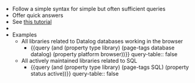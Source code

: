 - Follow a simple syntax for simple but often sufficient queries
- Offer quick answers
- See [this tutorial](https://docs.logseq.com/#/page/queries)
-
- Examples
	- All libraries related to Datalog databases working in the browser
		- {{query (and (property type library) (page-tags database datalog) (property platform browser))}}
		  query-table:: false
	- All actively maintained libraries related to SQL
		- {{query (and (property type library) (page-tags SQL) (property status active))}}
		  query-table:: false